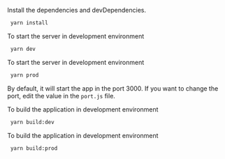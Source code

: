 Install the dependencies and devDependencies.

```sh
 yarn install
```

To start the server in development environment

```sh
 yarn dev
```

To start the server in development environment

```sh
 yarn prod
```
By default, it will start the app in the port 3000. If you want to change the port, edit the value in the `port.js` file.

To build the application in development environment

```sh
 yarn build:dev
```

To build the application in development environment

```sh
 yarn build:prod
```